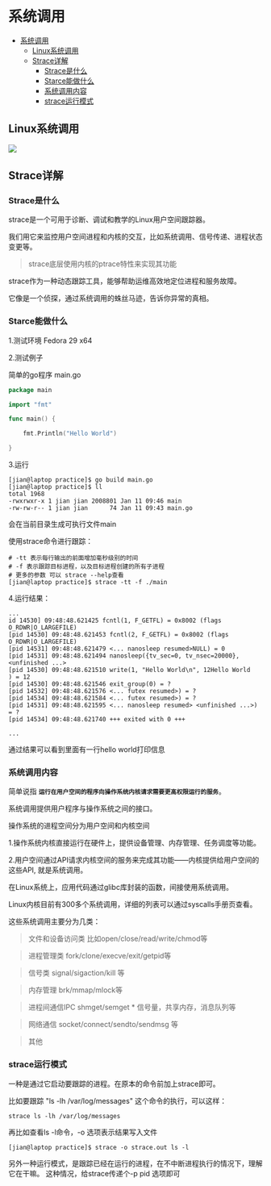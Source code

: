 # 系统调用

<!-- TOC -->

- [系统调用](#%e7%b3%bb%e7%bb%9f%e8%b0%83%e7%94%a8)
  - [Linux系统调用](#linux%e7%b3%bb%e7%bb%9f%e8%b0%83%e7%94%a8)
  - [Strace详解](#strace%e8%af%a6%e8%a7%a3)
    - [Strace是什么](#strace%e6%98%af%e4%bb%80%e4%b9%88)
    - [Starce能做什么](#starce%e8%83%bd%e5%81%9a%e4%bb%80%e4%b9%88)
    - [系统调用内容](#%e7%b3%bb%e7%bb%9f%e8%b0%83%e7%94%a8%e5%86%85%e5%ae%b9)
    - [strace运行模式](#strace%e8%bf%90%e8%a1%8c%e6%a8%a1%e5%bc%8f)

<!-- /TOC -->

## Linux系统调用
![](https://static001.geekbang.org/resource/image/ff/f0/ffb6847b94cb0fd086095ac263ac4ff0.jpg)


## Strace详解


### Strace是什么

strace是一个可用于诊断、调试和教学的Linux用户空间跟踪器。

我们用它来监控用户空间进程和内核的交互，比如系统调用、信号传递、进程状态变更等。

> strace底层使用内核的ptrace特性来实现其功能


strace作为一种动态跟踪工具，能够帮助运维高效地定位进程和服务故障。

它像是一个侦探，通过系统调用的蛛丝马迹，告诉你异常的真相。

###  Starce能做什么

1.测试环境 Fedora 29 x64

2.测试例子

简单的go程序 main.go
```go
package main

import "fmt"

func main() {

	fmt.Println("Hello World")

}
```

3.运行
```
[jian@laptop practice]$ go build main.go 
[jian@laptop practice]$ ll
total 1968
-rwxrwxr-x 1 jian jian 2008801 Jan 11 09:46 main
-rw-rw-r-- 1 jian jian      74 Jan 11 09:43 main.go

```

会在当前目录生成可执行文件main

使用strace命令进行跟踪：
```
# -tt 表示每行输出的前面增加毫秒级别的时间
# -f 表示跟踪目标进程，以及目标进程创建的所有子进程
# 更多的参数 可以 strace --help查看
[jian@laptop practice]$ strace -tt -f ./main 
```

4.运行结果：

```
...
id 14530] 09:48:48.621425 fcntl(1, F_GETFL) = 0x8002 (flags O_RDWR|O_LARGEFILE)
[pid 14530] 09:48:48.621453 fcntl(2, F_GETFL) = 0x8002 (flags O_RDWR|O_LARGEFILE)
[pid 14531] 09:48:48.621479 <... nanosleep resumed>NULL) = 0
[pid 14531] 09:48:48.621494 nanosleep({tv_sec=0, tv_nsec=20000},  <unfinished ...>
[pid 14530] 09:48:48.621510 write(1, "Hello World\n", 12Hello World
) = 12
[pid 14530] 09:48:48.621546 exit_group(0) = ?
[pid 14532] 09:48:48.621576 <... futex resumed>) = ?
[pid 14534] 09:48:48.621584 <... futex resumed>) = ?
[pid 14531] 09:48:48.621595 <... nanosleep resumed> <unfinished ...>) = ?
[pid 14534] 09:48:48.621740 +++ exited with 0 +++

...
```

通过结果可以看到里面有一行hello world打印信息


### 系统调用内容

简单说指 **`运行在用户空间的程序向操作系统内核请求需要更高权限运行的服务`**。

系统调用提供用户程序与操作系统之间的接口。

操作系统的进程空间分为用户空间和内核空间

1.操作系统内核直接运行在硬件上，提供设备管理、内存管理、任务调度等功能。

2.用户空间通过API请求内核空间的服务来完成其功能——内核提供给用户空间的这些API, 就是系统调用。

在Linux系统上，应用代码通过glibc库封装的函数，间接使用系统调用。

Linux内核目前有300多个系统调用，详细的列表可以通过syscalls手册页查看。

这些系统调用主要分为几类：

>文件和设备访问类 比如open/close/read/write/chmod等

>进程管理类 fork/clone/execve/exit/getpid等

>信号类 signal/sigaction/kill 等

>内存管理 brk/mmap/mlock等

>进程间通信IPC shmget/semget * 信号量，共享内存，消息队列等

>网络通信 socket/connect/sendto/sendmsg 等

>其他

### strace运行模式

一种是通过它启动要跟踪的进程。在原本的命令前加上strace即可。

比如要跟踪 "ls -lh /var/log/messages" 这个命令的执行，可以这样：

```
strace ls -lh /var/log/messages
```

再比如查看ls -l命令，-o 选项表示结果写入文件
```
[jian@laptop practice]$ strace -o strace.out ls -l

```


另外一种运行模式，是跟踪已经在运行的进程，在不中断进程执行的情况下，理解它在干嘛。 这种情况，给strace传递个-p pid 选项即可
